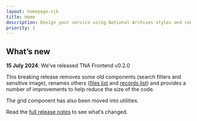 ```yaml
---
layout: homepage.njk
title: Home
description: Design your service using National Archives styles and components.
priority: 1
---
```


## What’s new

**15 July 2024**: We’ve released TNA Frontend v0.2.0

This breaking release removes some old components (search filters and sensitive image), renames others ([files list](./components/files-list/) and [records list](./components/records-list/)) and provides a number of improvements to help reduce the size of the code.

The grid component has also been moved into utilities.

Read the [full release notes](https://github.com/nationalarchives/tna-frontend/releases/tag/v0.2.0) to see what’s changed.
